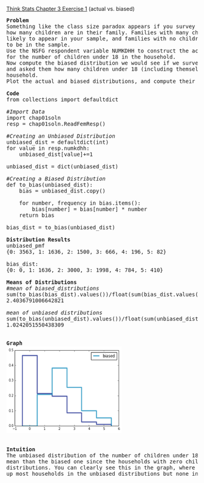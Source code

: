 [Think Stats Chapter 3 Exercise 1](http://greenteapress.com/thinkstats2/html/thinkstats2004.html#toc31) (actual vs. biased)

<pre>
<b>Problem</b>
Something like the class size paradox appears if you survey children and ask 
how many children are in their family. Families with many children are more 
likely to appear in your sample, and families with no children have no chance 
to be in the sample.
Use the NSFG respondent variable NUMKDHH to construct the actual distribution
for the number of children under 18 in the household.
Now compute the biased distribution we would see if we surveyed the children
and asked them how many children under 18 (including themselves) are in their 
household.
Plot the actual and biased distributions, and compute their means.

<b>Code </b>
from collections import defaultdict

<i>#Import Data</i>
import chap01soln
resp = chap01soln.ReadFemResp()

<i>#Creating an Unbiased Distribution</i>
unbiased_dist = defaultdict(int)
for value in resp.numkdhh:
    unbiased_dist[value]+=1
    
unbiased_dist = dict(unbiased_dist)

<i>#Creating a Biased Distribution</i>
def to_bias(unbiased_dist):
    bias = unbiased_dist.copy()
    
    for number, frequency in bias.items():
        bias[number] = bias[number] * number
    return bias
    
bias_dist = to_bias(unbiased_dist)

<b>Distribution Results</b>
unbiased_pmf
{0: 3563, 1: 1636, 2: 1500, 3: 666, 4: 196, 5: 82}

bias_dist:
{0: 0, 1: 1636, 2: 3000, 3: 1998, 4: 784, 5: 410}

<b>Means of Distributions</b>
<i>#mean of biased_distributions</i>
sum(to_bias(bias_dist).values())/float(sum(bias_dist.values()))
2.4036791006642821

<i>mean of unbiased distributions</i>
sum(to_bias(unbiased_dist).values())/float(sum(unbiased_dist.values()))
1.0242051550438309


<b>Graph </b>
<img src="q2_image.png" alt="Graph" style="width:304px;height:228px;">


<b>Intuition </b>
The unbiased distribution of the number of children under 18 in a household has a lower 
mean than the biased one since the households with zero children are ignored in the biased
distributions. You can clearly see this in the graph, where household with no children make 
up most households in the unbiased distributions but none in the biased ones. 

</pre>
